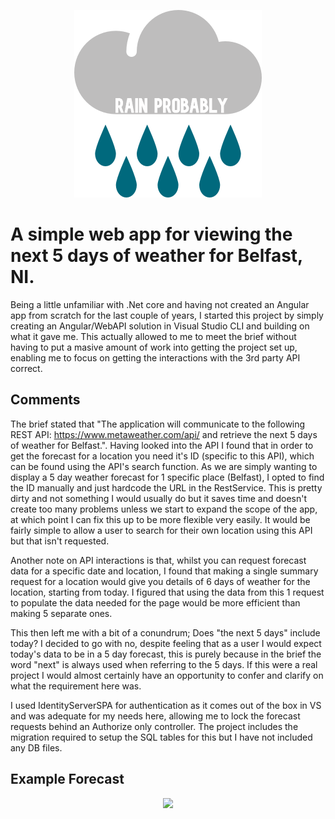 <p align="center"><img src="https://github.com/dev-john-reid/RainProbably/blob/master/ClientApp/src/assets/rp.png"  width="300" height="300" /></p>

# A simple web app for viewing the next 5 days of weather for Belfast, NI.

Being a little unfamiliar with .Net core and having not created an Angular app from scratch for the last couple of years, I started this project by simply creating an Angular/WebAPI solution in Visual Studio CLI and building on what it gave me. This actually allowed to me to meet the brief without having to put a masive amount of work into getting the project set up, enabling me to focus on getting the interactions with the 3rd party API correct.

## Comments

The brief stated that "The application will communicate to the following REST API: https://www.metaweather.com/api/ and retrieve the next 5 days of weather for Belfast.". Having looked into the API I found that in order to get the forecast for a location you need it's ID (specific to this API), which can be found using the API's search function. As we are simply wanting to display a 5 day weather forecast for 1 specific place (Belfast), I opted to find the ID manually and just hardcode the URL in the RestService. This is pretty dirty and not something I would usually do but it saves time and doesn't create too many problems unless we start to expand the scope of the app, at which point I can fix this up to be more flexible very easily. It would be fairly simple to allow a user to search for their own location using this API but that isn't requested.

Another note on API interactions is that, whilst you can request forecast data for a specific date and location, I found that making a single summary request for a location would give you details of 6 days of weather for the location, starting from today. I figured that using the data from this 1 request to populate the data needed for the page would be more efficient than making 5 separate ones. 

This then left me with a bit of a conundrum; Does "the next 5 days" include today? I decided to go with no, despite feeling that as a user I would expect today's data to be in a 5 day forecast, this is purely because in the brief the word "next" is always used when referring to the 5 days. If this were a real project I would almost certainly have an opportunity to confer and clarify on what the requirement here was.

I used IdentityServerSPA for authentication as it comes out of the box in VS and was adequate for my needs here, allowing me to lock the forecast requests behind an Authorize only controller. The project includes the migration required to setup the SQL tables for this but I have not included any DB files.

## Example Forecast
<p align="center"><img src="https://i.imgur.com/1zB4NrM.png" /></p>


    
